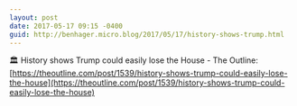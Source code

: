 ```yaml
---
layout: post
date: 2017-05-17 09:15 -0400
guid: http://benhager.micro.blog/2017/05/17/history-shows-trump.html
---
```

🏛 History shows Trump could easily lose the House - The Outline: [https://theoutline.com/post/1539/history-shows-trump-could-easily-lose-the-house](https://theoutline.com/post/1539/history-shows-trump-could-easily-lose-the-house)

